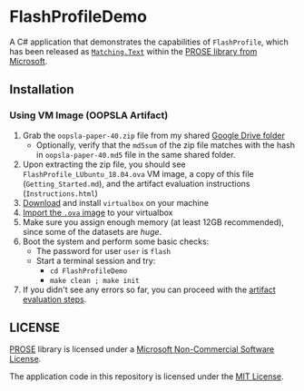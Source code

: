 # FlashProfileDemo

A C# application that demonstrates the capabilities of `FlashProfile`, which has been released as [`Matching.Text`][MText] within the [PROSE library from Microsoft][PROSE].

## Installation

### Using VM Image (OOPSLA Artifact)
1. Grab the `oopsla-paper-40.zip` file from my shared [Google Drive folder](https://drive.google.com/open?id=12g3G1H69DSIJWHawD4r-mkKYhrjuN80g)
    - Optionally, verify that the `md5sum` of the zip file matches with the hash in `oopsla-paper-40.md5` file in the same shared folder.
2. Upon extracting the zip file, you should see `FlashProfile_LUbuntu_18.04.ova` VM image, a copy of this file (`Getting_Started.md`), and the artifact evaluation instructions (`Instructions.html`)
2. [Download](https://www.virtualbox.org/wiki/Downloads) and install `virtualbox` on your machine
3. [Import the `.ova` image](https://docs.oracle.com/cd/E26217_01/E26796/html/qs-import-vm.html) to your virtualbox
4. Make sure you assign enough memory (at least 12GB recommended), since some of the datasets are _huge_.
5. Boot the system and perform some basic checks:
    - The password for user `user` is `flash`
    - Start a terminal session and try:
        - `cd FlashProfileDemo`
        - `make clean ; make init`
6. If you didn't see any errors so far, you can proceed with the [artifact evaluation steps](OOPSLA-AE.md).

## LICENSE

[PROSE] library is licensed under a [Microsoft Non-Commercial Software License][PROSE License].

The application code in this repository is licensed under the [MIT License](LICENSE.md).



[MText]: https://microsoft.github.io/prose/documentation/matching-text/intro/
[PROSE]: https://microsoft.github.io/prose/
[PROSE License]: https://microsoft.github.io/prose/SDKLicense.pdf

